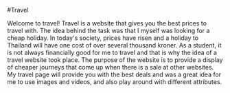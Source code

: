 #Travel

Welcome to travel! Travel is a website that gives you the best prices to travel with. The idea behind the task was that I myself was looking for a cheap holiday. In today's society, prices have risen and a holiday to Thailand will have one cost of over several thousand kroner. As a student, it is not always financially good for me to travel and that is why the idea of a travel website took place. The purpose of the website is to provide a display of cheaper journeys that come up when there is a sale at other websites. My travel page will provide you with the best deals and was a great idea for me to use images and videos, and also play around with different attributes.